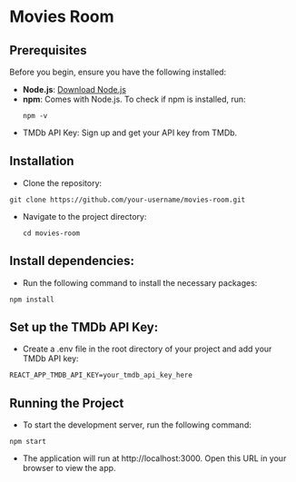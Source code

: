 # Movies Room
## Prerequisites

Before you begin, ensure you have the following installed:

- **Node.js**: [Download Node.js](https://nodejs.org)
- **npm**: Comes with Node.js. To check if npm is installed, run:
  ```
  npm -v
  ```
- TMDb API Key: Sign up and get your API key from TMDb.
## Installation
- Clone the repository:


```
git clone https://github.com/your-username/movies-room.git
```
- Navigate to the project directory:
  ```
  cd movies-room
  ```
## Install dependencies:

- Run the following command to install the necessary packages:

```
npm install
```
## Set up the TMDb API Key:

- Create a .env file in the root directory of your project and add your TMDb API key:


```
REACT_APP_TMDB_API_KEY=your_tmdb_api_key_here
```
## Running the Project
- To start the development server, run the following command:
```
npm start
```
- The application will run at http://localhost:3000. Open this URL in your browser to view the app.
